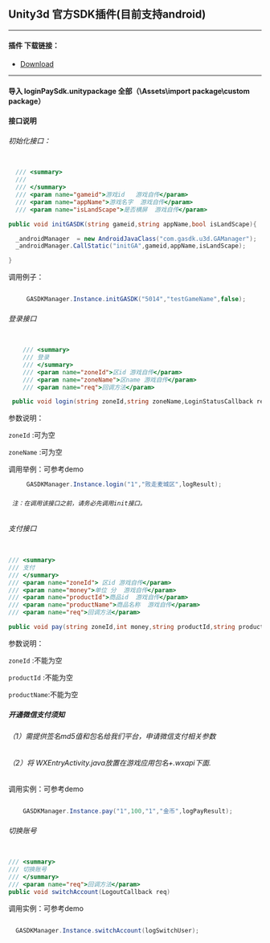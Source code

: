 ## Unity3d 官方SDK插件(目前支持android)


---------------------------------------------------------

#### 插件 下载链接：

- [Download  ](http://222.73.243.55:3000/downloadsdk/ztpromotecode_v1.0.zip)

------------------------------------------------------------------
####  导入 loginPaySdk.unitypackage 全部（\Assets\import package\custom package）

####  接口说明

###### 初始化接口：  

```c#

  /// <summary>
  ///
  /// </summary>
  /// <param name="gameid">游戏id   游戏自传</param>
  /// <param name="appName">游戏名字  游戏自传</param>
  /// <param name="isLandScape">是否横屏  游戏自传</param>

public void initGASDK(string gameid,string appName,bool isLandScape){

  _androidManager  = new AndroidJavaClass("com.gasdk.u3d.GAManager");
  _androidManager.CallStatic("initGA",gameid,appName,isLandScape);

}
```
  调用例子：
```c#

     GASDKManager.Instance.initGASDK("5014","testGameName",false);
```
###### 登录接口

```c#

    /// <summary>
    /// 登录
    /// </summary>
    /// <param name="zoneId">区id 游戏自传</param>
    /// <param name="zoneName">区name 游戏自传</param>
    /// <param name="req">回调方法</param>

 public void login(string zoneId,string zoneName,LoginStatusCallback req);
```    
参数说明：  

`zoneId` :可为空

`zoneName` :可为空

调用举例：可参考demo
```c#
	 GASDKManager.Instance.login("1","败走麦城区",logResult);

```
###### ` 注：在调用该接口之前，请务必先调用init接口。`

###### 支付接口

```c#

/// <summary>
/// 支付
/// </summary>
/// <param name="zoneId"> 区id 游戏自传</param>
/// <param name="money">单位 分  游戏自传</param>
/// <param name="productId">商品id  游戏自传</param>
/// <param name="productName">商品名称  游戏自传</param>
/// <param name="req">回调方法</param>

public void pay(string zoneId,int money,string productId,string productName,PayStatusCallback req)

```

参数说明：  

`zoneId` :不能为空

`productId` :不能为空

`productName`:不能为空

##### 开通微信支付须知

###### （1）需提供签名md5值和包名给我们平台，申请微信支付相关参数
###### （2）将 WXEntryActivity.java放置在游戏应用包名+.wxapi下面.

调用实例：可参考demo

```c#

    GASDKManager.Instance.pay("1",100,"1","金币",logPayResult);
```
###### 切换账号

```c#

/// <summary>
/// 切换账号
/// </summary>
/// <param name="req">回调方法</param>
public void switchAccount(LogoutCallback req)
```

调用实例：可参考demo

```c#

  GASDKManager.Instance.switchAccount(logSwitchUser);
```
